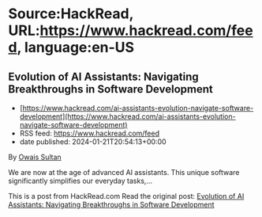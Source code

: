 # Source:HackRead, URL:https://www.hackread.com/feed, language:en-US

## Evolution of AI Assistants: Navigating Breakthroughs in Software Development
 - [https://www.hackread.com/ai-assistants-evolution-navigate-software-development](https://www.hackread.com/ai-assistants-evolution-navigate-software-development)
 - RSS feed: https://www.hackread.com/feed
 - date published: 2024-01-21T20:54:13+00:00

<p>By <a href="https://www.hackread.com/author/owais/" rel="nofollow">Owais Sultan</a></p>
<p>We are now at the age of advanced AI assistants. This unique software significantly simplifies our everyday tasks,&#8230;</p>
<p>This is a post from HackRead.com Read the original post: <a href="https://www.hackread.com/ai-assistants-evolution-navigate-software-development/" rel="nofollow">Evolution of AI Assistants: Navigating Breakthroughs in Software Development</a></p>

